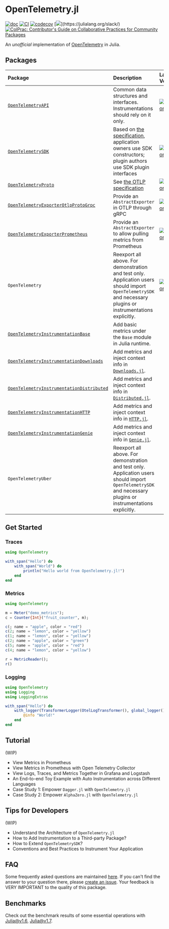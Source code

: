 # OpenTelemetry.jl
[![doc](https://img.shields.io/badge/docs-dev-blue.svg)](https://oolong-dev.github.io/OpenTelemetry.jl/dev)
[![CI](https://github.com/oolong-dev/OpenTelemetry.jl/actions/workflows/CI.yml/badge.svg)](https://github.com/oolong-dev/OpenTelemetry.jl/actions/workflows/CI.yml)
[![codecov](https://codecov.io/gh/oolong-dev/OpenTelemetry.jl/branch/master/graph/badge.svg?token=A3DMIK8K58)](https://codecov.io/gh/oolong-dev/OpenTelemetry.jl)
[![](https://img.shields.io/badge/Chat%20on%20Slack-%23open--telemetry-ff69b4")](https://julialang.org/slack/)
[![ColPrac: Contributor's Guide on Collaborative Practices for Community Packages](https://img.shields.io/badge/ColPrac-Contributor's%20Guide-blueviolet)](https://github.com/SciML/ColPrac)


An *unofficial* implementation of [OpenTelemetry](https://opentelemetry.io/) in Julia.

## Packages

| Package | Description | Latest Version |
|:--------|:------------|:---------------|
|[`OpenTelemetryAPI`](https://oolong.dev/OpenTelemetry.jl/dev/OpenTelemetryAPI/) | Common data structures and interfaces. Instrumentations should rely on it only. | [![version](https://juliahub.com/docs/OpenTelemetryAPI/version.svg)](https://juliahub.com/ui/Packages/OpenTelemetryAPI/p4SiN) |
| [`OpenTelemetrySDK`](https://oolong.dev/OpenTelemetry.jl/dev/OpenTelemetrySDK/) | Based on [the specification](https://github.com/open-telemetry/opentelemetry-specification/blob/main/specification/overview.md#sdk), application owners use SDK constructors; plugin authors use SDK plugin interfaces| [![version](https://juliahub.com/docs/OpenTelemetrySDK/version.svg)](https://juliahub.com/ui/Packages/OpenTelemetrySDK/NFHPX) |
| [`OpenTelemetryProto`](https://oolong.dev/OpenTelemetry.jl/dev/OpenTelemetryProto/) | See [the OTLP specification](https://github.com/open-telemetry/opentelemetry-specification/blob/main/specification/protocol/README.md) | [![version](https://juliahub.com/docs/OpenTelemetryProto/version.svg)](https://juliahub.com/ui/Packages/OpenTelemetryProto/l1kB4) |
| [`OpenTelemetryExporterOtlpProtoGrpc`](https://oolong.dev/OpenTelemetry.jl/dev/OpenTelemetryExporterOtlpProtoGrpc/) | Provide an `AbstractExporter` in OTLP through gRPC | [![version](https://juliahub.com/docs/OpenTelemetryExporterOtlpProtoGrpc/version.svg)](https://juliahub.com/ui/Packages/OpenTelemetryExporterOtlpProtoGrpc/S0kTL) |
| [`OpenTelemetryExporterPrometheus`](https://oolong.dev/OpenTelemetry.jl/dev/OpenTelemetryExporterPrometheus/) | Provide an `AbstractExporter` to allow pulling metrics from Prometheus |[![version](https://juliahub.com/docs/OpenTelemetryExporterPrometheus/version.svg)](https://juliahub.com/ui/Packages/OpenTelemetryExporterPrometheus/Xma7h) |
|`OpenTelemetry` | Reexport all above. For demonstration and test only. Application users should import `OpenTelemetrySDK` and necessary plugins or instrumentations explicitly. | [![version](https://juliahub.com/docs/OpenTelemetry/version.svg)](https://juliahub.com/ui/Packages/OpenTelemetry/L4aUb) |
| [`OpenTelemetryInstrumentationBase`](https://oolong.dev/OpenTelemetry.jl/dev/OpenTelemetryInstrumentationBase/) | Add basic metrics under the `Base` module in Julia runtime. | |
| [`OpenTelemetryInstrumentationDownloads`](https://oolong.dev/OpenTelemetry.jl/dev/OpenTelemetryInstrumentationDownloads/) | Add metrics and inject context info in [`Downloads.jl`](https://github.com/JuliaLang/Downloads.jl).| |
| [`OpenTelemetryInstrumentationDistributed`](https://oolong.dev/OpenTelemetry.jl/dev/OpenTelemetryInstrumentationDistributed/) | Add metrics and inject context info in [`Distributed.jl`](https://docs.julialang.org/en/v1/stdlib/Distributed/#man-distributed).| |
| [`OpenTelemetryInstrumentationHTTP`](https://oolong.dev/OpenTelemetry.jl/dev/OpenTelemetryInstrumentationHTTP/) | Add metrics and inject context info in [`HTTP.jl`](https://github.com/JuliaWeb/HTTP.jl).| |
| [`OpenTelemetryInstrumentationGenie`](https://oolong.dev/OpenTelemetry.jl/dev/OpenTelemetryInstrumentationGenie/) | Add metrics and inject context info in [`Genie.jl`](https://github.com/GenieFramework/Genie.jl).| |
| `OpenTelemetryUber` | Reexport all above. For demonstration and test only. Application users should import `OpenTelemetrySDK` and necessary plugins or instrumentations explicitly. | |

## Get Started

### Traces

```julia
using OpenTelemetry

with_span("Hello") do
    with_span("World") do
        println("Hello world from OpenTelemetry.jl!")
    end
end
```

### Metrics

```julia
using OpenTelemetry

m = Meter("demo_metrics");
c = Counter{Int}("fruit_counter", m);

c(; name = "apple", color = "red")
c(2; name = "lemon", color = "yellow")
c(1; name = "lemon", color = "yellow")
c(2; name = "apple", color = "green")
c(5; name = "apple", color = "red")
c(4; name = "lemon", color = "yellow")

r = MetricReader();
r()

```

### Logging

```julia
using OpenTelemetry
using Logging
using LoggingExtras

with_span("Hello") do
    with_logger(TransformerLogger(OtelLogTransformer(), global_logger())) do
        @info "World!"
    end
end
```

## Tutorial

(WIP)

- View Metrics in Prometheus
- View Metrics in Prometheus with Open Telemetry Collector
- View Logs, Traces, and Metrics Together in Grafana and Logstash
- An End-to-end Toy Example with Auto Instrumentation across Different Languages
- Case Study 1: Empower `Dagger.jl` with `OpenTelemetry.jl`
- Case Study 2: Empower `AlphaZero.jl` with `OpenTelemetry.jl`

## Tips for Developers

(WIP)

- Understand the Architecture of `OpenTelemetry.jl`
- How to Add Instrumentation to a Third-party Package?
- How to Extend `OpenTelemetrySDK`?
- Conventions and Best Practices to Instrument Your Application

## FAQ

Some frequently asked questions are maintained [here](https://oolong.dev/OpenTelemetry.jl/dev/FAQ/). If you can't find the answer to your question there, please [create an issue](https://github.com/oolong-dev/OpenTelemetry.jl/issues). Your feedback is VERY IMPORTANT to the quality of this package.

## Benchmarks

Check out the benchmark results of some essential operations with [Julia@v1.6](https://oolong-dev.github.io/OpenTelemetry.jl/benchmarks/Julia-v1.6/), [Julia@v1.7](https://oolong-dev.github.io/OpenTelemetry.jl/benchmarks/Julia-v1.7/).
